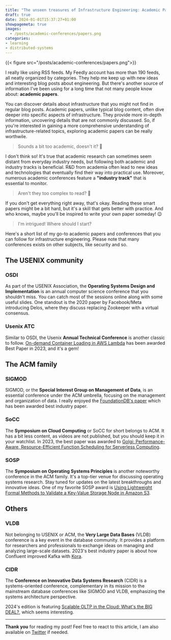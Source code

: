 ```yaml
---
title: "The unseen treasures of Infrastructure Engineering: Academic Papers"
draft: true
date: 2024-01-01T15:37:27+01:00
showpagemeta: true
images:
  - /posts/academic-conferences/papers.png
categories:
- learning
- distributed-systems
---
```


{{< figure src="/posts/academic-conferences/papers.png">}}

I really like using RSS feeds. My Feedly account has more than 190 feeds, all neatly organized by categories. They help me keep up with new ideas and interesting blog posts about engineering. But there's another source of information I've been using for a long time that not many people know about: **academic papers**.

You can discover details about infrastructure that you might not find in regular blog posts. Academic papers, unlike typical blog content, often dive deeper into specific aspects of infrastructure. They provide more in-depth information, uncovering details that are not commonly discussed. So, if you're interested in gaining a more comprehensive understanding of infrastructure-related topics, exploring academic papers can be really worthwile.

> Sounds a bit too academic, doesn't it? 🤔

I don't think so!  It's true that academic research can sometimes seem distant from everyday industry needs, but following both academic and industry tracks is beneficial. R&D from academia often lead to new ideas and technologies that eventually find their way into practical use. Moreover, numerous academic conferences feature a **"industry track"** that is essential to monitor.

> Aren't they too complex to read? 🤔

If you don't get everything right away, that's okay. Reading these smart papers might be a bit hard, but it's a skill that gets better with practice. And who knows, maybe you'll be inspired to write your own paper someday! 😉

> I'm intrigued! Where should I start?

Here's a short list of my go-to academic papers and conferences that you can follow for infrastructure engineering. Please note that many conferences exists on other subjects, like security and so.

## The USENIX community

### OSDI

As part of the USENIX Association, the **Operating Systems Design and Implementation** is an annual computer science conference that you shouldn't miss. You can catch most of the sessions online along with some useful slides. One standout is the 2020 paper by Facebook/Meta introducing Delos, where they discuss replacing Zookeeper with a virtual consensus.

### Usenix ATC

Similar to OSDI, the Usenix **Annual Technical Conference** is another classic to follow. [On-demand Container Loading in AWS Lambda](https://www.usenix.org/conference/atc23/presentation/brooker) has been awarded Best Paper in 2023, and it's a gem!

## The ACM family

### SIGMOD

SIGMOD, or the **Special Interest Group on Management of Data**, is an essential conference under the ACM umbrella, focusing on the management and organization of data. I really enjoyed the [FoundationDB's paper](https://www.foundationdb.org/blog/fdb-paper/) which has been awarded best industry paper.

### SoCC

The **Symposium on Cloud Computing** or SoCC for short belongs to ACM. It has a bit less content, as videos are not published, but you should keep it in your watchlist. In 2023, the best paper was awarded to [Golgi: Performance-Aware, Resource-Efficient Function Scheduling for Serverless Computing](https://dl.acm.org/doi/10.1145/3620678.3624645).

### SOSP

The **Symposium on Operating Systems Principles** is another noteworthy conference in the ACM family. It's a top-tier venue for discussing operating systems research. Stay tuned for updates on the latest breakthroughs and innovative ideas. One of my favorite SOSP award is [Using Lightweight Formal Methods to Validate a Key-Value Storage Node in Amazon S3](https://www.youtube.com/watch?v=YdxvOPenjWI).

## Others

### VLDB

Not belonging to USENIX or ACM, the **Very Large Data Bases** (VLDB) conference is a key event in the database community. It provides a platform for researchers and professionals to exchange ideas on managing and analyzing large-scale datasets. 2023's best industry paper is about how Confluent improved Kafka with [Kora](https://www.confluent.io/blog/cloud-native-kafka-kora-vldb-award/).

### CIDR

The **Conference on Innovative Data Systems Research** (CIDR) is a systems-oriented conference, complementary in its mission to the mainstream database conferences like SIGMOD and VLDB, emphasizing the systems architecture perspective.

2024's edition is featuring [Scalable OLTP in the Cloud: What's the BIG DEAL?](https://www.cidrdb.org/cidr2024/papers/p63-helland.pdf), which seems interesting.

---

**Thank you** for reading my post! Feel free to react to this article, I am also available on [Twitter](https://twitter.com/PierreZ) if needed.
